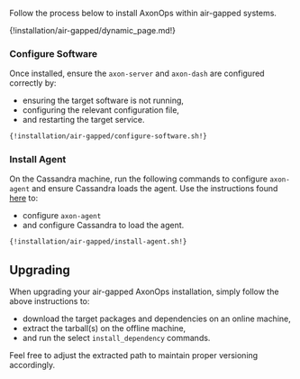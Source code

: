 Follow the process below to install AxonOps within air-gapped systems.

{!installation/air-gapped/dynamic_page.md!}

### Configure Software

Once installed, ensure the `axon-server` and `axon-dash` are configured
correctly by:

* ensuring the target software is not running,
* configuring the relevant
configuration file,
* and restarting the target service.

```bash
{!installation/air-gapped/configure-software.sh!}
```

### Install Agent

On the Cassandra machine, run the following commands to configure `axon-agent` and
ensure Cassandra loads the agent. Use the instructions found [here](../agent/install.md)
to:

* configure `axon-agent`
* and configure Cassandra to load the agent.

```bash
{!installation/air-gapped/install-agent.sh!}
```

## Upgrading

When upgrading your air-gapped AxonOps installation, simply follow the above
instructions to:

* download the target packages and dependencies on an online machine,
* extract the tarball(s) on the offline machine,
* and run the select `install_dependency` commands.

Feel free to adjust the extracted path to maintain proper versioning accordingly.